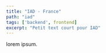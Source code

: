 ```yaml
---
title: "IAD - France"
path: "iad"
tags: ['backend', frontend]
excerpt: "Petit text court pour IAD"
---
```

lorem ipsum.